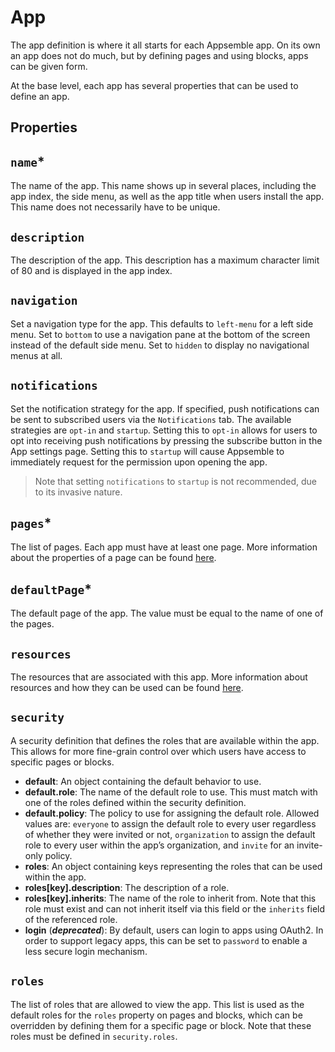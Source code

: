 # App

The app definition is where it all starts for each Appsemble app. On its own an app does not do
much, but by defining pages and using blocks, apps can be given form.

At the base level, each app has several properties that can be used to define an app.

## Properties

## `name`\*

The name of the app. This name shows up in several places, including the app index, the side menu,
as well as the app title when users install the app. This name does not necessarily have to be
unique.

## `description`

The description of the app. This description has a maximum character limit of 80 and is displayed in
the app index.

## `navigation`

Set a navigation type for the app. This defaults to `left-menu` for a left side menu. Set to
`bottom` to use a navigation pane at the bottom of the screen instead of the default side menu. Set
to `hidden` to display no navigational menus at all.

## `notifications`

Set the notification strategy for the app. If specified, push notifications can be sent to
subscribed users via the `Notifications` tab. The available strategies are `opt-in` and `startup`.
Setting this to `opt-in` allows for users to opt into receiving push notifications by pressing the
subscribe button in the App settings page. Setting this to `startup` will cause Appsemble to
immediately request for the permission upon opening the app.

> Note that setting `notifications` to `startup` is not recommended, due to its invasive nature.

## `pages`\*

The list of pages. Each app must have at least one page. More information about the properties of a
page can be found [here](page.md).

## `defaultPage`\*

The default page of the app. The value must be equal to the name of one of the pages.

## `resources`

The resources that are associated with this app. More information about resources and how they can
be used can be found [here](../guide/resources.md).

## `security`

A security definition that defines the roles that are available within the app. This allows for more
fine-grain control over which users have access to specific pages or blocks.

- **default**: An object containing the default behavior to use.
- **default.role**: The name of the default role to use. This must match with one of the roles
  defined within the security definition.
- **default.policy**: The policy to use for assigning the default role. Allowed values are:
  `everyone` to assign the default role to every user regardless of whether they were invited or
  not, `organization` to assign the default role to every user within the app’s organization, and
  `invite` for an invite-only policy.
- **roles**: An object containing keys representing the roles that can be used within the app.
- **roles[key].description**: The description of a role.
- **roles[key].inherits**: The name of the role to inherit from. Note that this role must exist and
  can not inherit itself via this field or the `inherits` field of the referenced role.
- **login** (_**deprecated**_): By default, users can login to apps using OAuth2. In order to
  support legacy apps, this can be set to `password` to enable a less secure login mechanism.

## `roles`

The list of roles that are allowed to view the app. This list is used as the default roles for the
`roles` property on pages and blocks, which can be overridden by defining them for a specific page
or block. Note that these roles must be defined in `security.roles`.
